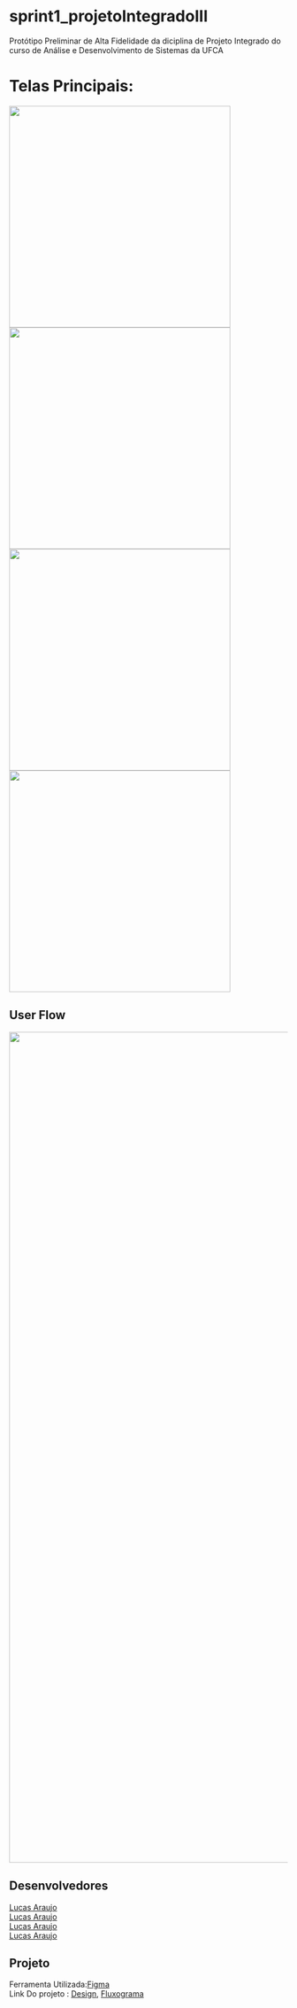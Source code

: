 # sprint1_projetoIntegradoIII
Protótipo Preliminar de Alta Fidelidade da diciplina de Projeto Integrado do curso de Análise e Desenvolvimento de Sistemas da UFCA



# Telas Principais:
<img src="/img/img1.png" height="400px"/> <img src="/img/img2.png" height="400px"/>
<img src="/imgs/img3.png" height="400px"/><img src="/img/img4.png" height="400px"/>

## User Flow
<img src="/img/Sistema rh User flow.png" height="1500px"/>


## Desenvolvedores
[Lucas Araujo](https://github.com/lal28)<br>
[Lucas Araujo](https://github.com/lal28)<br>
[Lucas Araujo](https://github.com/lal28)<br>
[Lucas Araujo](https://github.com/lal28)<br>

## Projeto
Ferramenta Utilizada:[Figma](https://www.figma.com/)<br>
Link Do projeto : [Design](https://www.figma.com/design/4YdiYcPKmnVbqyHdiV1vkq/Sistema-Web-RH?node-id=193-684&t=iwrWbJS6Ot1PslNN-1), [Fluxograma](https://www.figma.com/board/e5T7RJA6RSIrnkiyijKffg/Sistema-rh-User-flow?node-id=0-1&t=DeHO1xBg1RleYq32-1)





